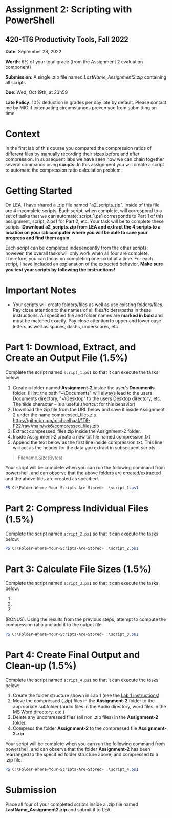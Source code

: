 # Assignment 2: Scripting with PowerShell
## 420-1T6 Productivity Tools, Fall 2022

**Date**: September 28, 2022

**Worth**: 6% of your total grade (from the Assignment 2 evaluation component)

**Submission**: A single .zip file named *LastName_Assignment2.zip* containing all scripts

**Due**: Wed, Oct 19th, at 23h59

**Late Policy**: 10% deduction in grades per day late by default. Please contact me by MIO if extenuating circumstances preven you from submitting on time.

# Context
In the first lab of this course you compared the compression ratios of different files by manually recording their sizes before and after compression. In subsequent labs we have seen how we can chain together several commands using **scripts**. In this assignment you will create a script to automate the compression ratio calculation problem.

# Getting Started
On LEA, I have shared a .zip file named "a2_scripts.zip". Inside of this file are 4 incomplete scripts. Each script, when complete, will correspond to a set of tasks that we can automate: script_1.ps1 corresponds to Part 1 of this assignment, script_2.ps1 for Part 2, etc. Your task will be to complete these scripts. **Download a2_scripts.zip from LEA and extract the 4 scripts to a location on your lab computer where you will be able to save your progress and find them again.**

Each script can be completed independently from the other scripts; however, the overall tasks will only work when all four are complete. Therefore, you can focus on completing one script at a time. For each script, I have included an explanation of the expected behavior. **Make sure you test your scripts by following the instructions!**

# Important Notes

* Your scripts will create folders/files as well as use existing folders/files. Pay close attention to the names of all files/folders/paths in these instructions. All specified file and folder names are **marked in bold** and must be matched exactly. Pay close attention to upper and lower case letters as well as spaces, dashs, underscores, etc.

# Part 1: Download, Extract, and Create an Output File (1.5%)

Complete the script named `script_1.ps1` so that it can execute the tasks below:

1. Create a folder named **Assignment-2** inside the user’s **Documents** folder. (Hint: the path "~\Documents" will always lead to the users Documents directory, "~\Desktop" to the users Desktop directory, etc. The tilde character `~` is a useful shortcut for this behavior)
2. Download the zip file from the URL below and save it inside Assignment 2 under the name compressed_files.zip.
https://github.com/michaelhaaf/1T6-F22/raw/main/wk6/compressed_files.zip
3. Extract compressed_files.zip inside the Assignment-2 folder.
4. Inside Assignment-2 create a new txt file named compression.txt
5. Append the text below as the first line inside compression.txt. This line will act as the header for the data you extract in subsequent scripts.

> Filename,Size(Bytes)

Your script will be complete when you can run the following command from powershell, and can observe that the above folders are created/extracted and the above files are created as specified.

```powershell
PS C:\Folder-Where-Your-Scripts-Are-Stored> .\script_1.ps1
```

# Part 2: Compress Individual Files (1.5%)

Complete the script named `script_2.ps1` so that it can execute the tasks below:

```powershell
PS C:\Folder-Where-Your-Scripts-Are-Stored> .\script_2.ps1
```

# Part 3: Calculate File Sizes (1.5%)

Complete the script named `script_3.ps1` so that it can execute the tasks below:


1.
2.
3.
(BONUS). Using the results from the previous steps, attempt to compute the compression ratio and add it to the output file.

```powershell
PS C:\Folder-Where-Your-Scripts-Are-Stored> .\script_3.ps1
```

# Part 4: Create Final Output and Clean-up (1.5%)

Complete the script named `script_4.ps1` so that it can execute the tasks below:

1. Create the folder structure shown in Lab 1 (see the [Lab 1 instructions](wk2/lab1-compression)) 
2. Move the compressed (.zip) files in the **Assignment-2** folder to the appropriate subfolder (audio files in the Audio directory, word files in the MS Word directory, etc.)
3. Delete any uncomressed files (all non .zip files) in the **Assignment-2** folder.
4. Compress the folder **Assignment-2** to the compressed file **Assignment-2.zip**.

Your script will be complete when you can run the following command from powershell, and can observe that the folder **Assignment-2** has been rearranged to the specified folder structure above, and compressed to a .zip file.

```powershell
PS C:\Folder-Where-Your-Scripts-Are-Stored> .\script_4.ps1
```

# Submission

Place all four of your completed scripts inside a .zip file named **LastName_Assignment2.zip** and submit it to LEA.

